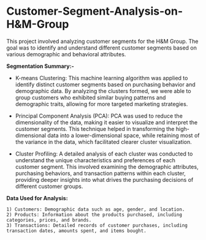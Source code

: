 # Customer-Segment-Analysis-on-H&M-Group
This project involved analyzing customer segments for the H&amp;M Group. The goal was to identify and understand different customer segments based on various demographic and behavioral attributes.

**Segmentation Summary:-**

- K-means Clustering: This machine learning algorithm was applied to identify distinct customer segments based on purchasing behavior and demographic data. By analyzing the clusters formed, we were able to group customers who exhibited similar buying patterns and demographic traits, allowing for more targeted marketing strategies.

- Principal Component Analysis (PCA): PCA was used to reduce the dimensionality of the data, making it easier to visualize and interpret the customer segments. This technique helped in transforming the high-dimensional data into a lower-dimensional space, while retaining most of the variance in the data, which facilitated clearer cluster visualization.

- Cluster Profiling: A detailed analysis of each cluster was conducted to understand the unique characteristics and preferences of each customer segment. This involved examining the demographic attributes, purchasing behaviors, and transaction patterns within each cluster, providing deeper insights into what drives the purchasing decisions of different customer groups.


**Data Used for Analysis:**

    1) Customers: Demographic data such as age, gender, and location.
    2) Products: Information about the products purchased, including categories, prices, and brands.
    3) Transactions: Detailed records of customer purchases, including transaction dates, amounts spent, and items bought.
